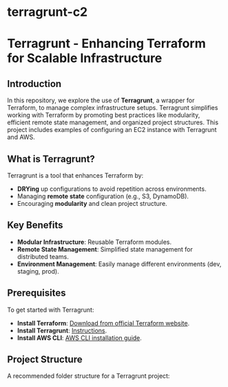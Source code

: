 # terragrunt-c2


# Terragrunt - Enhancing Terraform for Scalable Infrastructure

## Introduction
In this repository, we explore the use of **Terragrunt**, a wrapper for Terraform, to manage complex infrastructure setups. Terragrunt simplifies working with Terraform by promoting best practices like modularity, efficient remote state management, and organized project structures. This project includes examples of configuring an EC2 instance with Terragrunt and AWS.

## What is Terragrunt?
Terragrunt is a tool that enhances Terraform by:
- **DRYing** up configurations to avoid repetition across environments.
- Managing **remote state** configuration (e.g., S3, DynamoDB).
- Encouraging **modularity** and clean project structure.

## Key Benefits
- **Modular Infrastructure**: Reusable Terraform modules.
- **Remote State Management**: Simplified state management for distributed teams.
- **Environment Management**: Easily manage different environments (dev, staging, prod).

## Prerequisites
To get started with Terragrunt:
- **Install Terraform**: [Download from official Terraform website](https://www.terraform.io/downloads.html).
- **Install Terragrunt**: [Instructions](https://terragrunt.gruntwork.io/docs/getting-started/install/).
- **Install AWS CLI**: [AWS CLI installation guide](https://docs.aws.amazon.com/cli/latest/userguide/getting-started-install.html).

## Project Structure

A recommended folder structure for a Terragrunt project:
